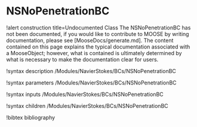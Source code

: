 <!-- MOOSE Documentation Stub: Remove this when content is added. -->

# NSNoPenetrationBC

!alert construction title=Undocumented Class
The NSNoPenetrationBC has not been documented, if you would like to contribute to MOOSE by
writing documentation, please see [MooseDocs/generate.md]. The content contained on this page explains
the typical documentation associated with a MooseObject; however, what is contained is ultimately
determined by what is necessary to make the documentation clear for users.

!syntax description /Modules/NavierStokes/BCs/NSNoPenetrationBC

!syntax parameters /Modules/NavierStokes/BCs/NSNoPenetrationBC

!syntax inputs /Modules/NavierStokes/BCs/NSNoPenetrationBC

!syntax children /Modules/NavierStokes/BCs/NSNoPenetrationBC

!bibtex bibliography
